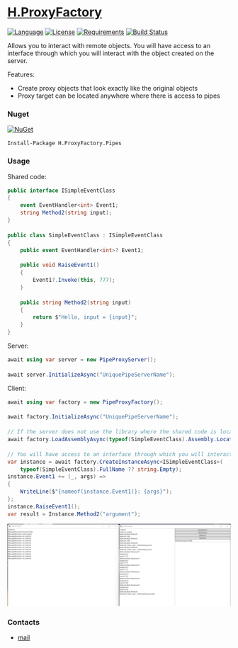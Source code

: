 # [H.ProxyFactory](https://github.com/HavenDV/H.ProxyFactory/) 

[![Language](https://img.shields.io/badge/language-C%23-blue.svg?style=flat-square)](https://github.com/HavenDV/H.ProxyFactory/search?l=C%23&o=desc&s=&type=Code) 
[![License](https://img.shields.io/github/license/HavenDV/H.ProxyFactory.svg?label=License&maxAge=86400)](LICENSE.md) 
[![Requirements](https://img.shields.io/badge/Requirements-.NET%20Standard%202.0-blue.svg)](https://github.com/dotnet/standard/blob/master/docs/versions/netstandard2.0.md)
[![Build Status](https://github.com/HavenDV/H.ProxyFactory/workflows/.NET/badge.svg?branch=master)](https://github.com/HavenDV/H.ProxyFactory/actions?query=workflow%3A%22.NET%22)

Allows you to interact with remote objects. 
You will have access to an interface through which you will interact with the object created on the server.

Features:
- Create proxy objects that look exactly like the original objects
- Proxy target can be located anywhere where there is access to pipes

### Nuget

[![NuGet](https://img.shields.io/nuget/dt/H.ProxyFactory.Pipes.svg?style=flat-square&label=H.ProxyFactory.Pipes)](https://www.nuget.org/packages/H.ProxyFactory.Pipes/)

```
Install-Package H.ProxyFactory.Pipes
```

### Usage
Shared code:
```cs
public interface ISimpleEventClass
{
    event EventHandler<int> Event1;
    string Method2(string input);
}

public class SimpleEventClass : ISimpleEventClass
{
    public event EventHandler<int>? Event1;

    public void RaiseEvent1()
    {
        Event1?.Invoke(this, 777);
    }

    public string Method2(string input)
    {
        return $"Hello, input = {input}";
    }
}
```

Server:
```cs
await using var server = new PipeProxyServer();

await server.InitializeAsync("UniquePipeServerName");
```

Client:
```cs
await using var factory = new PipeProxyFactory();

await factory.InitializeAsync("UniquePipeServerName");

// If the server does not use the library where the shared code is located, it must be loaded.
await factory.LoadAssemblyAsync(typeof(SimpleEventClass).Assembly.Location);

// You will have access to an interface through which you will interact with the object created on the server.
var instance = await factory.CreateInstanceAsync<ISimpleEventClass>(
    typeof(SimpleEventClass).FullName ?? string.Empty);
instance.Event1 += (_, args) =>
{
    WriteLine($"{nameof(instance.Event1)}: {args}");
};
instance.RaiseEvent1();
var result = Instance.Method2("argument");
```

![1](/assets/1.png)

### Contacts
* [mail](mailto:havendv@gmail.com)

